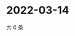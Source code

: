 # 2022-03-14

共 0 条

<!-- BEGIN WEIBO -->
<!-- 最后更新时间 Mon Mar 14 2022 16:18:05 GMT+0800 (China Standard Time) -->

<!-- END WEIBO -->
